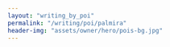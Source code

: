 ```yaml
---
layout: "writing_by_poi"
permalink: "/writing/poi/palmira"
header-img: "assets/owner/hero/pois-bg.jpg"
---
```

